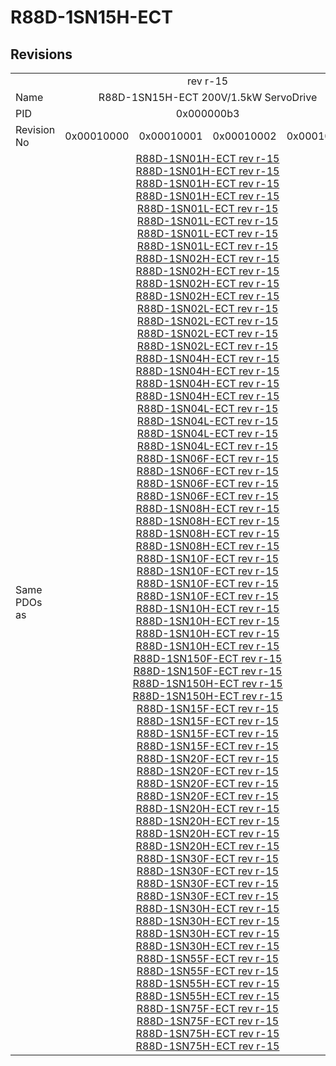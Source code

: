 # R88D-1SN15H-ECT

## Revisions
<table>
<tr>
<td></td>
<td colspan=4 align="center">rev r-15</td>
</tr>
<tr>
<td>Name</td>
<td colspan=4 align="center">R88D-1SN15H-ECT 200V/1.5kW ServoDrive</td>
</tr>
<tr>
<td>PID</td>
<td colspan=4 align="center">0x000000b3</td>
</tr>
<tr>
<td>Revision No</td>
<td>0x00010000</td>
<td>0x00010001</td>
<td>0x00010002</td>
<td>0x00010004</td>
</tr>
<tr>
<td>Same PDOs as</td>
<td colspan=4 align="center"><a href="R88D-1SN01H-ECT.md">R88D-1SN01H-ECT rev r-15</a><br/><a href="R88D-1SN01H-ECT.md">R88D-1SN01H-ECT rev r-15</a><br/><a href="R88D-1SN01H-ECT.md">R88D-1SN01H-ECT rev r-15</a><br/><a href="R88D-1SN01H-ECT.md">R88D-1SN01H-ECT rev r-15</a><br/><a href="R88D-1SN01L-ECT.md">R88D-1SN01L-ECT rev r-15</a><br/><a href="R88D-1SN01L-ECT.md">R88D-1SN01L-ECT rev r-15</a><br/><a href="R88D-1SN01L-ECT.md">R88D-1SN01L-ECT rev r-15</a><br/><a href="R88D-1SN01L-ECT.md">R88D-1SN01L-ECT rev r-15</a><br/><a href="R88D-1SN02H-ECT.md">R88D-1SN02H-ECT rev r-15</a><br/><a href="R88D-1SN02H-ECT.md">R88D-1SN02H-ECT rev r-15</a><br/><a href="R88D-1SN02H-ECT.md">R88D-1SN02H-ECT rev r-15</a><br/><a href="R88D-1SN02H-ECT.md">R88D-1SN02H-ECT rev r-15</a><br/><a href="R88D-1SN02L-ECT.md">R88D-1SN02L-ECT rev r-15</a><br/><a href="R88D-1SN02L-ECT.md">R88D-1SN02L-ECT rev r-15</a><br/><a href="R88D-1SN02L-ECT.md">R88D-1SN02L-ECT rev r-15</a><br/><a href="R88D-1SN02L-ECT.md">R88D-1SN02L-ECT rev r-15</a><br/><a href="R88D-1SN04H-ECT.md">R88D-1SN04H-ECT rev r-15</a><br/><a href="R88D-1SN04H-ECT.md">R88D-1SN04H-ECT rev r-15</a><br/><a href="R88D-1SN04H-ECT.md">R88D-1SN04H-ECT rev r-15</a><br/><a href="R88D-1SN04H-ECT.md">R88D-1SN04H-ECT rev r-15</a><br/><a href="R88D-1SN04L-ECT.md">R88D-1SN04L-ECT rev r-15</a><br/><a href="R88D-1SN04L-ECT.md">R88D-1SN04L-ECT rev r-15</a><br/><a href="R88D-1SN04L-ECT.md">R88D-1SN04L-ECT rev r-15</a><br/><a href="R88D-1SN04L-ECT.md">R88D-1SN04L-ECT rev r-15</a><br/><a href="R88D-1SN06F-ECT.md">R88D-1SN06F-ECT rev r-15</a><br/><a href="R88D-1SN06F-ECT.md">R88D-1SN06F-ECT rev r-15</a><br/><a href="R88D-1SN06F-ECT.md">R88D-1SN06F-ECT rev r-15</a><br/><a href="R88D-1SN06F-ECT.md">R88D-1SN06F-ECT rev r-15</a><br/><a href="R88D-1SN08H-ECT.md">R88D-1SN08H-ECT rev r-15</a><br/><a href="R88D-1SN08H-ECT.md">R88D-1SN08H-ECT rev r-15</a><br/><a href="R88D-1SN08H-ECT.md">R88D-1SN08H-ECT rev r-15</a><br/><a href="R88D-1SN08H-ECT.md">R88D-1SN08H-ECT rev r-15</a><br/><a href="R88D-1SN10F-ECT.md">R88D-1SN10F-ECT rev r-15</a><br/><a href="R88D-1SN10F-ECT.md">R88D-1SN10F-ECT rev r-15</a><br/><a href="R88D-1SN10F-ECT.md">R88D-1SN10F-ECT rev r-15</a><br/><a href="R88D-1SN10F-ECT.md">R88D-1SN10F-ECT rev r-15</a><br/><a href="R88D-1SN10H-ECT.md">R88D-1SN10H-ECT rev r-15</a><br/><a href="R88D-1SN10H-ECT.md">R88D-1SN10H-ECT rev r-15</a><br/><a href="R88D-1SN10H-ECT.md">R88D-1SN10H-ECT rev r-15</a><br/><a href="R88D-1SN10H-ECT.md">R88D-1SN10H-ECT rev r-15</a><br/><a href="R88D-1SN150F-ECT.md">R88D-1SN150F-ECT rev r-15</a><br/><a href="R88D-1SN150F-ECT.md">R88D-1SN150F-ECT rev r-15</a><br/><a href="R88D-1SN150H-ECT.md">R88D-1SN150H-ECT rev r-15</a><br/><a href="R88D-1SN150H-ECT.md">R88D-1SN150H-ECT rev r-15</a><br/><a href="R88D-1SN15F-ECT.md">R88D-1SN15F-ECT rev r-15</a><br/><a href="R88D-1SN15F-ECT.md">R88D-1SN15F-ECT rev r-15</a><br/><a href="R88D-1SN15F-ECT.md">R88D-1SN15F-ECT rev r-15</a><br/><a href="R88D-1SN15F-ECT.md">R88D-1SN15F-ECT rev r-15</a><br/><a href="R88D-1SN20F-ECT.md">R88D-1SN20F-ECT rev r-15</a><br/><a href="R88D-1SN20F-ECT.md">R88D-1SN20F-ECT rev r-15</a><br/><a href="R88D-1SN20F-ECT.md">R88D-1SN20F-ECT rev r-15</a><br/><a href="R88D-1SN20F-ECT.md">R88D-1SN20F-ECT rev r-15</a><br/><a href="R88D-1SN20H-ECT.md">R88D-1SN20H-ECT rev r-15</a><br/><a href="R88D-1SN20H-ECT.md">R88D-1SN20H-ECT rev r-15</a><br/><a href="R88D-1SN20H-ECT.md">R88D-1SN20H-ECT rev r-15</a><br/><a href="R88D-1SN20H-ECT.md">R88D-1SN20H-ECT rev r-15</a><br/><a href="R88D-1SN30F-ECT.md">R88D-1SN30F-ECT rev r-15</a><br/><a href="R88D-1SN30F-ECT.md">R88D-1SN30F-ECT rev r-15</a><br/><a href="R88D-1SN30F-ECT.md">R88D-1SN30F-ECT rev r-15</a><br/><a href="R88D-1SN30F-ECT.md">R88D-1SN30F-ECT rev r-15</a><br/><a href="R88D-1SN30H-ECT.md">R88D-1SN30H-ECT rev r-15</a><br/><a href="R88D-1SN30H-ECT.md">R88D-1SN30H-ECT rev r-15</a><br/><a href="R88D-1SN30H-ECT.md">R88D-1SN30H-ECT rev r-15</a><br/><a href="R88D-1SN30H-ECT.md">R88D-1SN30H-ECT rev r-15</a><br/><a href="R88D-1SN55F-ECT.md">R88D-1SN55F-ECT rev r-15</a><br/><a href="R88D-1SN55F-ECT.md">R88D-1SN55F-ECT rev r-15</a><br/><a href="R88D-1SN55H-ECT.md">R88D-1SN55H-ECT rev r-15</a><br/><a href="R88D-1SN55H-ECT.md">R88D-1SN55H-ECT rev r-15</a><br/><a href="R88D-1SN75F-ECT.md">R88D-1SN75F-ECT rev r-15</a><br/><a href="R88D-1SN75F-ECT.md">R88D-1SN75F-ECT rev r-15</a><br/><a href="R88D-1SN75H-ECT.md">R88D-1SN75H-ECT rev r-15</a><br/><a href="R88D-1SN75H-ECT.md">R88D-1SN75H-ECT rev r-15</a></td>
</tr>
</table>
